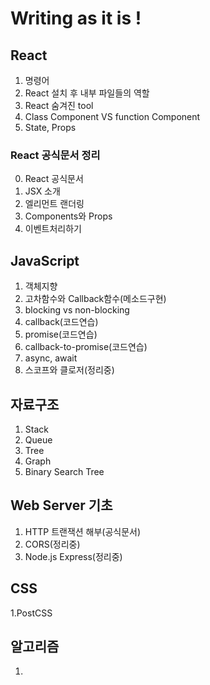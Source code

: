 # Writing as it is !

## React
1. 명령어
2. React 설치 후 내부 파일들의 역할
3. React 숨겨진 tool
4. Class Component VS function Component
5. State, Props
### React 공식문서 정리
0. React 공식문서
1. JSX 소개
2. 엘리먼트 랜더링
3. Components와 Props
4. 이벤트처리하기

## JavaScript
1. 객체지향
2. 고차함수와 Callback함수(메소드구현)
3. blocking vs non-blocking
4. callback(코드연습)
5. promise(코드연습)
6. callback-to-promise(코드연습)
7. async, await
8. 스코프와 클로저(정리중)

## 자료구조
1. Stack
2. Queue
3. Tree
4. Graph
5. Binary Search Tree

## Web Server 기초
1. HTTP 트랜잭션 해부(공식문서)
2. CORS(정리중)
3. Node.js Express(정리중)

## CSS
1.PostCSS

## 알고리즘
1. 
